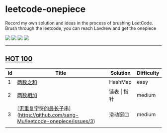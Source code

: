 # leetcode-onepiece
Record my own solution and ideas in the process of brushing LeetCode. Brush through the leetcode, you can reach Lavdrew and get the onepiece

![](https://img.shields.io/travis/skygragon/leetcode-cli.svg?style=flat)
![](https://img.shields.io/badge/language-Java-yellow.svg)
![](https://img.shields.io/badge/%F0%9F%93%96-leetcode-green)
![](https://img.shields.io/badge/%F0%9F%8D%96-one--piece-green)

----

## [HOT 100](https://leetcode-cn.com/problem-list/2cktkvj/)

| Id   | Title                                                        | Solution     | Difficulty |
| ---- | ------------------------------------------------------------ | ------------ | ---------- |
| 1    | [两数之和](https://github.com/sang-Mu/leetcode-onepiece/issues/1) | HashMap      | easy       |
| 2    | [两数相加](https://github.com/sang-Mu/leetcode-onepiece/issues/2) | 链表 \| 指针 | medium     |
| 3    | [[无重复字符的最长子串](https://leetcode-cn.com/problems/longest-substring-without-repeating-characters/)](https://github.com/sang-Mu/leetcode-onepiece/issues/3) | 滑动窗口     | medium     |
|      |                                                              |              |            |







